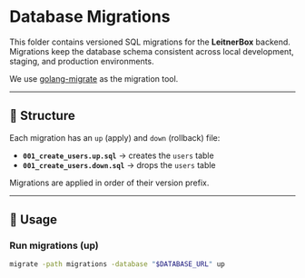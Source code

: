 # Database Migrations

This folder contains versioned SQL migrations for the **LeitnerBox** backend.
Migrations keep the database schema consistent across local development,
staging, and production environments.

We use [golang-migrate](https://github.com/golang-migrate/migrate) as the
migration tool.

---

## 📂 Structure

Each migration has an `up` (apply) and `down` (rollback) file:

- **`001_create_users.up.sql`** → creates the `users` table  
- **`001_create_users.down.sql`** → drops the `users` table  

Migrations are applied in order of their version prefix.

---

## 🚀 Usage

### Run migrations (up)
```bash
migrate -path migrations -database "$DATABASE_URL" up
